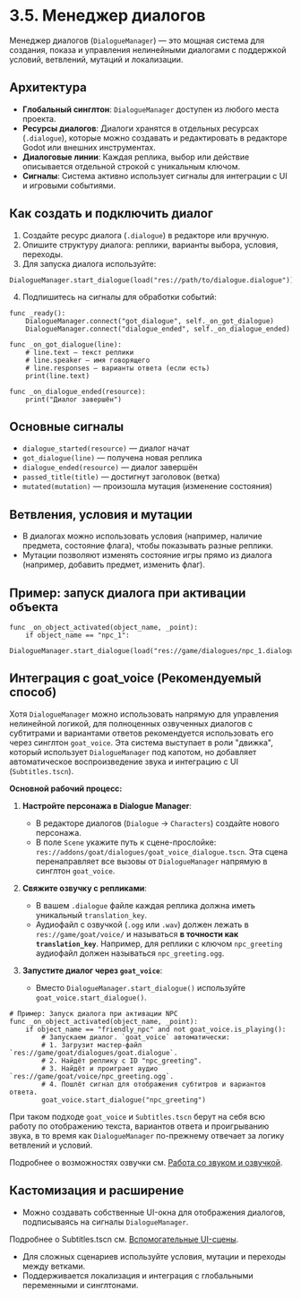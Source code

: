# 3.5. Менеджер диалогов

Менеджер диалогов (`DialogueManager`) — это мощная система для создания, показа и управления нелинейными диалогами с поддержкой условий, ветвлений, мутаций и локализации.

## Архитектура

- **Глобальный синглтон**: `DialogueManager` доступен из любого места проекта.
- **Ресурсы диалогов**: Диалоги хранятся в отдельных ресурсах (`.dialogue`), которые можно создавать и редактировать в редакторе Godot или внешних инструментах.
- **Диалоговые линии**: Каждая реплика, выбор или действие описывается отдельной строкой с уникальным ключом.
- **Сигналы**: Система активно использует сигналы для интеграции с UI и игровыми событиями.

## Как создать и подключить диалог

1. Создайте ресурс диалога (`.dialogue`) в редакторе или вручную.
2. Опишите структуру диалога: реплики, варианты выбора, условия, переходы.
3. Для запуска диалога используйте:

```gdscript
DialogueManager.start_dialogue(load("res://path/to/dialogue.dialogue"))
```

4. Подпишитесь на сигналы для обработки событий:

```gdscript
func _ready():
    DialogueManager.connect("got_dialogue", self._on_got_dialogue)
    DialogueManager.connect("dialogue_ended", self._on_dialogue_ended)

func _on_got_dialogue(line):
    # line.text — текст реплики
    # line.speaker — имя говорящего
    # line.responses — варианты ответа (если есть)
    print(line.text)

func _on_dialogue_ended(resource):
    print("Диалог завершён")
```

## Основные сигналы

- `dialogue_started(resource)` — диалог начат
- `got_dialogue(line)` — получена новая реплика
- `dialogue_ended(resource)` — диалог завершён
- `passed_title(title)` — достигнут заголовок (ветка)
- `mutated(mutation)` — произошла мутация (изменение состояния)

## Ветвления, условия и мутации

- В диалогах можно использовать условия (например, наличие предмета, состояние флага), чтобы показывать разные реплики.
- Мутации позволяют изменять состояние игры прямо из диалога (например, добавить предмет, изменить флаг).

## Пример: запуск диалога при активации объекта

```gdscript
func _on_object_activated(object_name, _point):
    if object_name == "npc_1":
        DialogueManager.start_dialogue(load("res://game/dialogues/npc_1.dialogue"))
```

## Интеграция с goat_voice (Рекомендуемый способ)

Хотя `DialogueManager` можно использовать напрямую для управления нелинейной логикой, для полноценных озвученных диалогов с субтитрами и вариантами ответов рекомендуется использовать его через синглтон `goat_voice`. Эта система выступает в роли "движка", который использует `DialogueManager` под капотом, но добавляет автоматическое воспроизведение звука и интеграцию с UI (`Subtitles.tscn`).

**Основной рабочий процесс:**

1.  **Настройте персонажа в Dialogue Manager**:
    *   В редакторе диалогов (`Dialogue` -> `Characters`) создайте нового персонажа.
    *   В поле `Scene` укажите путь к сцене-прослойке: `res://addons/goat/dialogues/goat_voice_dialogue.tscn`. Эта сцена перенаправляет все вызовы от `DialogueManager` напрямую в синглтон `goat_voice`.

2.  **Свяжите озвучку с репликами**:
    *   В вашем `.dialogue` файле каждая реплика должна иметь уникальный `translation_key`.
    *   Аудиофайл с озвучкой (`.ogg` или `.wav`) должен лежать в `res://game/goat/voice/` и называться **в точности как `translation_key`**. Например, для реплики с ключом `npc_greeting` аудиофайл должен называться `npc_greeting.ogg`.

3.  **Запустите диалог через `goat_voice`**:
    *   Вместо `DialogueManager.start_dialogue()` используйте `goat_voice.start_dialogue()`.

```gdscript
# Пример: Запуск диалога при активации NPC
func _on_object_activated(object_name, _point):
    if object_name == "friendly_npc" and not goat_voice.is_playing():
        # Запускаем диалог. `goat_voice` автоматически:
        # 1. Загрузит мастер-файл `res://game/goat/dialogues/goat.dialogue`.
        # 2. Найдёт реплику с ID "npc_greeting".
        # 3. Найдёт и проиграет аудио `res://game/goat/voice/npc_greeting.ogg`.
        # 4. Пошлёт сигнал для отображения субтитров и вариантов ответа.
        goat_voice.start_dialogue("npc_greeting")
```

При таком подходе `goat_voice` и `Subtitles.tscn` берут на себя всю работу по отображению текста, вариантов ответа и проигрыванию звука, в то время как `DialogueManager` по-прежнему отвечает за логику ветвлений и условий.

Подробнее о возможностях озвучки см. [Работа со звуком и озвучкой](./audio_and_voice.md).

## Кастомизация и расширение

- Можно создавать собственные UI-окна для отображения диалогов, подписываясь на сигналы `DialogueManager`.

Подробнее о Subtitles.tscn см. [Вспомогательные UI-сцены](./helper_scenes.md#subtitles).

- Для сложных сценариев используйте условия, мутации и переходы между ветками.
- Поддерживается локализация и интеграция с глобальными переменными и синглтонами.
